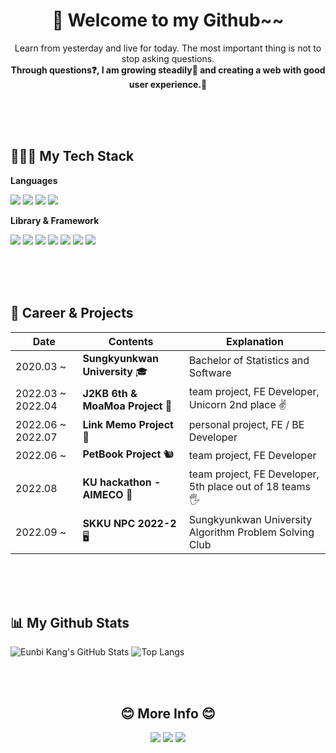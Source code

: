 <h1 align="center">👋 Welcome to my Github~~</h1>

<p align="center">Learn from yesterday and live for today. The most important thing is not to stop asking questions.<br/><strong>Through questions❓, I am growing steadily🌱 and creating a web with good user experience.👥</strong></h3>

<br/><br/><br/>

## 👩🏻‍💻 My Tech Stack

**Languages**

<img src="https://img.shields.io/badge/HTML5-E34F26?style=flat&logo=Html5&logoColor=white"/> <img src="https://img.shields.io/badge/CSS3-1572B6?style=flat&logo=CSS3&logoColor=white"/>
<img src="https://img.shields.io/badge/JavaScript-F7DF1E?style=flat&logo=JavaScript&logoColor=white"/>
<img src="https://img.shields.io/badge/TypeScript-3178C6?style=flat&logo=TypeScript&logoColor=white"/>

**Library & Framework**

<img src="https://img.shields.io/badge/ReactJS-61DAFB?style=flat&logo=react&logoColor=white"/> <img src="https://img.shields.io/badge/NextJS-000000?style=flat&logo=Next.js&logoColor=white"/> <img src="https://img.shields.io/badge/Redux-764ABC?style=flat&logo=Redux&logoColor=white"/>
<img src="https://img.shields.io/badge/Redux Saga-999999?style=flat&logo=Redux-Saga&logoColor=white"/>
<img src="https://img.shields.io/badge/React Query-FF4154?style=flat&logo=React Query&logoColor=white"/>
<img src="https://img.shields.io/badge/Styled Components-DB7093?style=flat&logo=styled-components&logoColor=white"/> <img src="https://img.shields.io/badge/Sass-CC6699?style=flat&logo=Sass&logoColor=white"/>

<br/><br/><br/>

## 🎈 Career & Projects

| Date           | Contents                      | Explanation                      |
| ----------------- | -------------------------------- | ----------------------------------- |
| 2020.03 ~         | **Sungkyunkwan University** 🎓  | Bachelor of Statistics and Software |
| 2022.03 ~ 2022.04 | **J2KB 6th & MoaMoa Project** 🐽 | team project, FE Developer, Unicorn 2nd place ✌️  |
|2022.06 ~ 2022.07 | **Link Memo Project** 🔗 | personal project, FE / BE Developer |
| 2022.06 ~         | **PetBook Project** 🐿️            | team project, FE Developer                        |
| 2022.08 | **KU hackathon - AIMECO** 🌱 | team project, FE Developer, 5th place out of 18 teams 🖐️ |
| 2022.09 ~ | **SKKU NPC 2022-2** 🖥️ | Sungkyunkwan University Algorithm Problem Solving Club | 

<br/><br/><br/>

## 📊 My Github Stats

![Eunbi Kang's GitHub Stats](https://github-readme-stats.vercel.app/api?username=eunnbi&show_icons=true&theme=nightowl)
![Top Langs](https://github-readme-stats.vercel.app/api/top-langs?username=eunnbi&count_private=true&layout=compact&theme=dark&hide=C%2B%2B)

<br/><br/>

<div align="center">
    <h2>😊 More Info 😊</h3>
    <a href="https://velog.io/@eunnbi" target="_blank"><img src="https://img.shields.io/badge/eunnbi.log-a7f3d0?style=for-the-badge&logo=velog&logoColor=black"/></a>
    <a href="https://portfolio-eunnbi.vercel.app/"><img src="https://img.shields.io/badge/💜 Portfolio-ede9fe?style=for-the-badge"/></a>
    <a href="mailto:jenabill@naver.com"><img src="https://img.shields.io/badge/Email-e0f2fe?style=for-the-badge&logo=Mail.Ru&logoColor=black"/></a>
</div>
